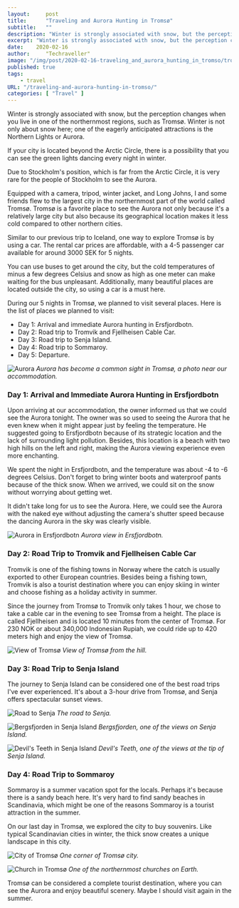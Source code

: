```yaml
---
layout:     post
title:      "Traveling and Aurora Hunting in Tromsø"
subtitle:   ""
description: "Winter is strongly associated with snow, but the perception changes when you live in one of the northernmost regions, such as Tromsø. Winter is not only about snow here; one of the eagerly anticipated attractions is the Northern Lights or Aurora."
excerpt: "Winter is strongly associated with snow, but the perception changes when you live in one of the northernmost regions, such as Tromsø. Winter is not only about snow here; one of the eagerly anticipated attractions is the Northern Lights or Aurora."
date:    2020-02-16
author:     "Techraveller"
image: "/img/post/2020-02-16-traveling_and_aurora_hunting_in_tromso/tromso1.jpg"
published: true 
tags:
    - travel 
URL: "/traveling-and-aurora-hunting-in-tromso/"
categories: [ "Travel" ]    
---
```

Winter is strongly associated with snow, but the perception changes when you live in one of the northernmost regions, such as Tromsø. Winter is not only about snow here; one of the eagerly anticipated attractions is the Northern Lights or Aurora.

If your city is located beyond the Arctic Circle, there is a possibility that you can see the green lights dancing every night in winter.

Due to Stockholm's position, which is far from the Arctic Circle, it is very rare for the people of Stockholm to see the Aurora.

Equipped with a camera, tripod, winter jacket, and Long Johns, I and some friends flew to the largest city in the northernmost part of the world called Tromsø. Tromsø is a favorite place to see the Aurora not only because it's a relatively large city but also because its geographical location makes it less cold compared to other northern cities.

Similar to our previous trip to Iceland, one way to explore Tromsø is by using a car. The rental car prices are affordable, with a 4-5 passenger car available for around 3000 SEK for 5 nights.

You can use buses to get around the city, but the cold temperatures of minus a few degrees Celsius and snow as high as one meter can make waiting for the bus unpleasant. Additionally, many beautiful places are located outside the city, so using a car is a must here.

During our 5 nights in Tromsø, we planned to visit several places. Here is the list of places we planned to visit:

- Day 1: Arrival and immediate Aurora hunting in Ersfjordbotn.
- Day 2: Road trip to Tromvik and Fjellheisen Cable Car.
- Day 3: Road trip to Senja Island.
- Day 4: Road trip to Sommaroy.
- Day 5: Departure.

![Aurora](/img/post/2020-02-16-traveling_and_aurora_hunting_in_tromso/tromso2.jpg)
*Aurora has become a common sight in Tromsø, a photo near our accommodation.*

### Day 1: Arrival and Immediate Aurora Hunting in Ersfjordbotn

Upon arriving at our accommodation, the owner informed us that we could see the Aurora tonight. The owner was so used to seeing the Aurora that he even knew when it might appear just by feeling the temperature. He suggested going to Ersfjordbotn because of its strategic location and the lack of surrounding light pollution. Besides, this location is a beach with two high hills on the left and right, making the Aurora viewing experience even more enchanting.

We spent the night in Ersfjordbotn, and the temperature was about -4 to -6 degrees Celsius. Don't forget to bring winter boots and waterproof pants because of the thick snow. When we arrived, we could sit on the snow without worrying about getting wet.

It didn't take long for us to see the Aurora. Here, we could see the Aurora with the naked eye without adjusting the camera's shutter speed because the dancing Aurora in the sky was clearly visible.

![Aurora in Ersfjordbotn](/img/post/2020-02-16-traveling_and_aurora_hunting_in_tromso/tromso5.jpg)
*Aurora view in Ersfjordbotn.*

### Day 2: Road Trip to Tromvik and Fjellheisen Cable Car

Tromvik is one of the fishing towns in Norway where the catch is usually exported to other European countries. Besides being a fishing town, Tromvik is also a tourist destination where you can enjoy skiing in winter and choose fishing as a holiday activity in summer.

Since the journey from Tromsø to Tromvik only takes 1 hour, we chose to take a cable car in the evening to see Tromsø from a height. The place is called Fjellheisen and is located 10 minutes from the center of Tromsø. For 230 NOK or about 340,000 Indonesian Rupiah, we could ride up to 420 meters high and enjoy the view of Tromsø.

![View of Tromsø](/img/post/2020-02-16-traveling_and_aurora_hunting_in_tromso/tromso10.jpg)
*View of Tromsø from the hill.*

### Day 3: Road Trip to Senja Island

The journey to Senja Island can be considered one of the best road trips I've ever experienced. It's about a 3-hour drive from Tromsø, and Senja offers spectacular sunset views.

![Road to Senja](/img/post/2020-02-16-traveling_and_aurora_hunting_in_tromso/tromso11.jpg)
*The road to Senja.*

![Bergsfjorden in Senja Island](/img/post/2020-02-16-traveling_and_aurora_hunting_in_tromso/tromso12.jpg)
*Bergsfjorden, one of the views on Senja Island.*

![Devil's Teeth in Senja Island](/img/post/2020-02-16-traveling_and_aurora_hunting_in_tromso/tromso14.jpg)
*Devil's Teeth, one of the views at the tip of Senja Island.*

### Day 4: Road Trip to Sommaroy

Sommaroy is a summer vacation spot for the locals. Perhaps it's because there is a sandy beach here. It's very hard to find sandy beaches in Scandinavia, which might be one of the reasons Sommaroy is a tourist attraction in the summer.

On our last day in Tromsø, we explored the city to buy souvenirs. Like typical Scandinavian cities in winter, the thick snow creates a unique landscape in this city.

![City of Tromsø](/img/post/2020-02-16-traveling_and_aurora_hunting_in_tromso/tromso16.jpg)
*One corner of Tromsø city.*

![Church in Tromsø](/img/post/2020-02-16-traveling_and_aurora_hunting_in_tromso/tromso17.jpg)
*One of the northernmost churches on Earth.*

Tromsø can be considered a complete tourist destination, where you can see the Aurora and enjoy beautiful scenery. Maybe I should visit again in the summer.
